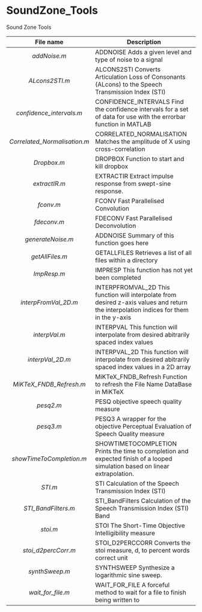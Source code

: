 # SoundZone_Tools
Sound Zone Tools

File name | Description
:--------:|------------
_addNoise.m_ | ADDNOISE Adds a given level and type of noise to a signal
_ALcons2STI.m_ | ALCONS2STI Converts Articulation Loss of Consonants (ALcons) to the Speech Transmission Index (STI)
_confidence_intervals.m_ | CONFIDENCE_INTERVALS Find the confidence intervals for a set of data for use with the errorbar function in MATLAB
_Correlated_Normalisation.m_ | CORRELATED_NORMALISATION Matches the amplitude of X using cross-correlation
_Dropbox.m_ | DROPBOX Function to start and kill dropbox
_extractIR.m_ | EXTRACTIR Extract impulse response from swept-sine response.
_fconv.m_ | FCONV Fast Parallelised Convolution
_fdeconv.m_ | FDECONV Fast Parallelised Deconvolution
_generateNoise.m_ | ADDNOISE Summary of this function goes here
_getAllFiles.m_ | GETALLFILES Retrieves a list of all files within a directory
_ImpResp.m_ | IMPRESP This function has not yet been completed
_interpFromVal_2D.m_ | INTERPFROMVAL_2D This function will interpolate from desired z-axis values and return the interpolation indices for them in the y-axis
_interpVal.m_ | INTERPVAL This function will interpolate from desired abitrarily spaced index values
_interpVal_2D.m_ | INTERPVAL_2D This function will interpolate from desired abitrarily spaced index values in a 2D array
_MiKTeX_FNDB_Refresh.m_ | MiKTeX_FNDB_Refresh Function to refresh the File Name DataBase in MiKTeX
_pesq2.m_ | PESQ objective speech quality measure
_pesq3.m_ | PESQ3 A wrapper for the objective Perceptual Evaluation of Speech Quality measure
_showTimeToCompletion.m_ | SHOWTIMETOCOMPLETION Prints the time to completion and expected finish of a looped simulation based on linear extrapolation.
_STI.m_ | STI Calculation of the Speech Transmission Index (STI)
_STI_BandFilters.m_ | STI_BandFilters Calculation of the Speech Transmission Index (STI) Band
_stoi.m_ | STOI The Short-Time Objective Intelligibility measure 
_stoi_d2percCorr.m_ | STOI_D2PERCCORR Converts the stoi measure, d, to percent words correct unit
_synthSweep.m_ | SYNTHSWEEP Synthesize a logarithmic sine sweep.
_wait_for_file.m_ | WAIT_FOR_FILE A forceful method to wait for a file to finish being written to
